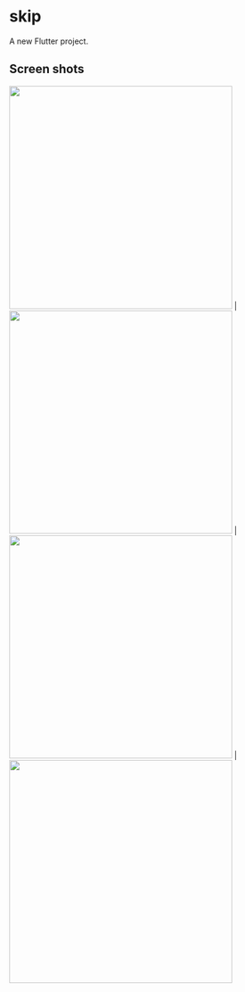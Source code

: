 # skip

A new Flutter project.

## Screen shots
<img src = "https://user-images.githubusercontent.com/121785209/230359859-1e5d5137-396b-4020-aa45-6887a6af57a4.png" height = 400px/> |
<img src = "https://user-images.githubusercontent.com/121785209/230359893-ce5aecfe-08ca-429d-9601-2e961b8304b5.png" height = 400px/> |
<img src = "https://user-images.githubusercontent.com/121785209/230359970-9964357d-31e5-416b-a8ee-ba9642b5054c.png" height = 400px/> |
<img src = "https://user-images.githubusercontent.com/121785209/234567747-82e92a2e-a17f-4b25-ad76-67cf70713baf.png" height = 400px/>
